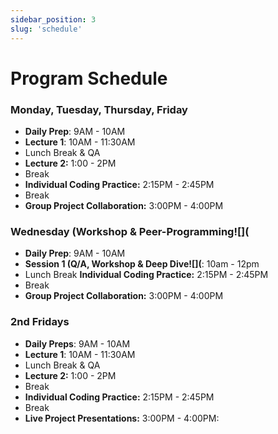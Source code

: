```yaml
---
sidebar_position: 3
slug: 'schedule'
---
```


# Program Schedule

### Monday, Tuesday, Thursday, Friday

* **Daily Prep**: 9AM - 10AM
* **Lecture 1**: 10AM - 11:30AM
* Lunch Break & QA
* **Lecture 2:** 1:00 - 2PM
* Break
* **Individual Coding Practice:** 2:15PM - 2:45PM
* Break
* **Group Project Collaboration:** 3:00PM - 4:00PM

### Wednesday (Workshop & Peer-Programming![](

* **Daily Prep**: 9AM - 10AM
* **Session 1 (Q/A, Workshop & Deep Dive![](**: 10am - 12pm
* Lunch Break
  **Individual Coding Practice:** 2:15PM - 2:45PM
* Break
* **Group Project Collaboration:** 3:00PM - 4:00PM

### 2nd Fridays

* **Daily Preps**: 9AM - 10AM
* **Lecture 1**: 10AM - 11:30AM
* Lunch Break & QA
* **Lecture 2:** 1:00 - 2PM
* Break
* **Individual Coding Practice:** 2:15PM - 2:45PM
* Break
* **Live Project Presentations:** 3:00PM - 4:00PM:


